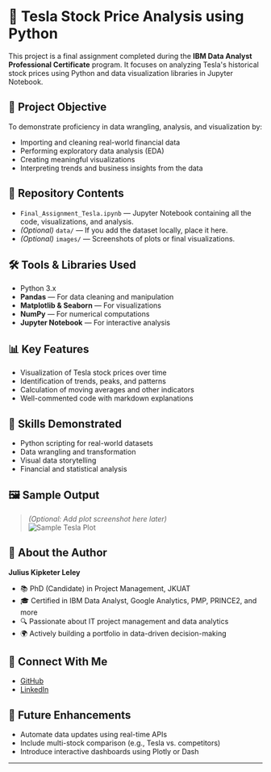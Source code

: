 # 🚗 Tesla Stock Price Analysis using Python

This project is a final assignment completed during the **IBM Data Analyst Professional Certificate** program. It focuses on analyzing Tesla's historical stock prices using Python and data visualization libraries in Jupyter Notebook.

## 🎯 Project Objective

To demonstrate proficiency in data wrangling, analysis, and visualization by:
- Importing and cleaning real-world financial data
- Performing exploratory data analysis (EDA)
- Creating meaningful visualizations
- Interpreting trends and business insights from the data

## 📁 Repository Contents

- `Final_Assignment_Tesla.ipynb` — Jupyter Notebook containing all the code, visualizations, and analysis.
- *(Optional)* `data/` — If you add the dataset locally, place it here.
- *(Optional)* `images/` — Screenshots of plots or final visualizations.

## 🛠️ Tools & Libraries Used

- Python 3.x  
- **Pandas** — For data cleaning and manipulation  
- **Matplotlib & Seaborn** — For visualizations  
- **NumPy** — For numerical computations  
- **Jupyter Notebook** — For interactive analysis

## 📊 Key Features

- Visualization of Tesla stock prices over time
- Identification of trends, peaks, and patterns
- Calculation of moving averages and other indicators
- Well-commented code with markdown explanations

## 🧠 Skills Demonstrated

- Python scripting for real-world datasets  
- Data wrangling and transformation  
- Visual data storytelling  
- Financial and statistical analysis  

## 🖼️ Sample Output

> *(Optional: Add plot screenshot here later)*  
![Sample Tesla Plot](images/tesla-plot.png)

## 👤 About the Author

**Julius Kipketer Leley**  
- 📚 PhD (Candidate) in Project Management, JKUAT  
- 🎓 Certified in IBM Data Analyst, Google Analytics, PMP, PRINCE2, and more  
- 🔍 Passionate about IT project management and data analytics  
- 🌍 Actively building a portfolio in data-driven decision-making

## 🔗 Connect With Me

- [GitHub](https://github.com/pkomot)  
- [LinkedIn](https://www.linkedin.com/in/julius-kipketer-leley-a885b011)  

## 🚀 Future Enhancements

- Automate data updates using real-time APIs  
- Include multi-stock comparison (e.g., Tesla vs. competitors)  
- Introduce interactive dashboards using Plotly or Dash  

---


